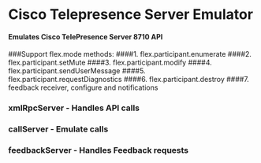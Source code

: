# Cisco Telepresence Server Emulator

#### Emulates Cisco TelePresence Server 8710 API

###Support flex.mode methods:
####1. flex.participant.enumerate
####2. flex.participant.setMute
####3. flex.participant.modify
####4. flex.participant.sendUserMessage
####5. flex.participant.requestDiagnostics
####6. flex.participant.destroy
####7. feedback receiver, configure and notifications


### xmlRpcServer   - Handles API calls
### callServer     - Emulate calls
### feedbackServer - Handles Feedback requests
